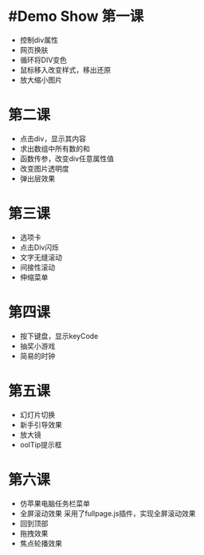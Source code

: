 #Demo Show
第一课
======
* 控制div属性
* 网页换肤
* 循环将DIV变色
* 鼠标移入改变样式，移出还原
* 放大缩小图片

第二课
======
* 点击div，显示其内容
* 求出数组中所有数的和
* 函数传参，改变div任意属性值
* 改变图片透明度
* 弹出层效果

第三课
======
* 选项卡
* 点击Div闪烁
* 文字无缝滚动
* 间接性滚动
* 伸缩菜单

第四课
======
* 按下键盘，显示keyCode
* 抽奖小游戏
* 简易的时钟

第五课
======
* 幻灯片切换
* 新手引导效果
* 放大镜
* oolTip提示框

第六课
======
* 仿苹果电脑任务栏菜单
* 全屏滚动效果
  采用了fullpage.js插件，实现全屏滚动效果
* 回到顶部
* 拖拽效果
* 焦点轮播效果



